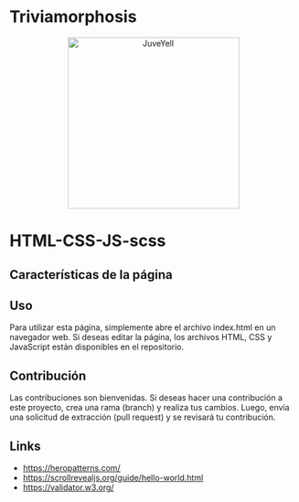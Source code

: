 # Triviamorphosis
<div>
<p style = 'text-align:center;'>
<img src="https://user-images.githubusercontent.com/126781088/229580377-f7f50c57-8688-4a43-8dc7-6513f6f84e73.png" alt="JuveYell" width="300px">
</p>
</div>

# HTML-CSS-JS-scss


## Características de la página


## Uso
Para utilizar esta página, simplemente abre el archivo index.html en un navegador web. Si deseas editar la página, los archivos HTML, CSS y JavaScript están disponibles en el repositorio.

## Contribución
Las contribuciones son bienvenidas. Si deseas hacer una contribución a este proyecto, crea una rama (branch) y realiza tus cambios. Luego, envía una solicitud de extracción (pull request) y se revisará tu contribución.

## Links
* https://heropatterns.com/
* https://scrollrevealjs.org/guide/hello-world.html
* https://validator.w3.org/
